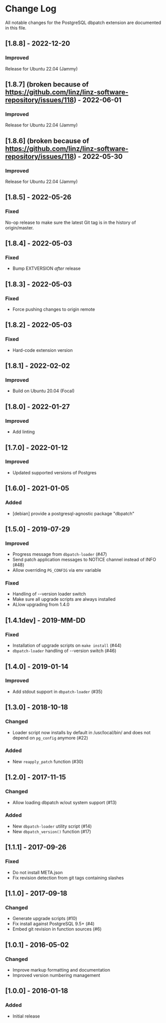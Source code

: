 # Change Log

All notable changes for the PostgreSQL dbpatch extension are documented in this file.

## [1.8.8] - 2022-12-20

### Improved

Release for Ubuntu 22.04 (Jammy)

## [1.8.7] (broken because of https://github.com/linz/linz-software-repository/issues/118) - 2022-06-01

### Improved

Release for Ubuntu 22.04 (Jammy)

## [1.8.6] (broken because of https://github.com/linz/linz-software-repository/issues/118) - 2022-05-30

### Improved

Release for Ubuntu 22.04 (Jammy)

## [1.8.5] - 2022-05-26

### Fixed

No-op release to make sure the latest Git tag is in the history of origin/master.

## [1.8.4] - 2022-05-03

### Fixed

- Bump EXTVERSION _after_ release

## [1.8.3] - 2022-05-03

### Fixed

- Force pushing changes to origin remote

## [1.8.2] - 2022-05-03

### Fixed

- Hard-code extension version

## [1.8.1] - 2022-02-02

### Improved

- Build on Ubuntu 20.04 (Focal)

## [1.8.0] - 2022-01-27

### Improved

- Add linting

## [1.7.0] - 2022-01-12

### Improved

- Updated supported versions of Postgres

## [1.6.0] - 2021-01-05

### Added

- [debian] provide a postgresql-agnostic package "dbpatch"

## [1.5.0] - 2019-07-29

### Improved

- Progress message from `dbpatch-loader` (#47)
- Send patch application messages to NOTICE channel instead of INFO (#48)
- Allow overriding `PG_CONFIG` via env variable

### Fixed

- Handling of --version loader switch
- Make sure all upgrade scripts are always installed
- ALlow upgrading from 1.4.0

## [1.4.1dev] - 2019-MM-DD

### Fixed

- Installation of upgrade scripts on `make install` (#44)
- `dbpatch-loader` handling of --version switch (#46)

## [1.4.0] - 2019-01-14

### Improved

- Add stdout support in `dbpatch-loader` (#35)

## [1.3.0] - 2018-10-18

### Changed

- Loader script now installs by default in /usr/local/bin/ and does not depend on `pg_config`
  anymore (#22)

### Added

- New `reapply_patch` function (#30)

## [1.2.0] - 2017-11-15

### Changed

- Allow loading dbpatch w/out system support (#13)

### Added

- New `dbpatch-loader` utility script (#14)
- New `dbpatch_version()` function (#17)

## [1.1.1] - 2017-09-26

### Fixed

- Do not install META.json
- Fix revision detection from git tags containing slashes

## [1.1.0] - 2017-09-18

### Changed

- Generate upgrade scripts (#10)
- Fix install against PostgreSQL 9.5+ (#4)
- Embed git revision in function sources (#6)

## [1.0.1] - 2016-05-02

### Changed

- Improve markup formatting and documentation
- Improved version numbering management

## [1.0.0] - 2016-01-18

### Added

- Initial release
